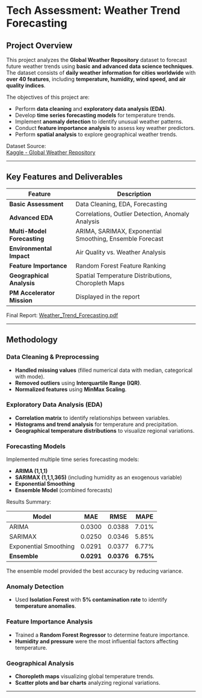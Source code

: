 # Tech Assessment: Weather Trend Forecasting

## Project Overview
This project analyzes the **Global Weather Repository** dataset to forecast future weather trends using **basic and advanced data science techniques**.  
The dataset consists of **daily weather information for cities worldwide** with **over 40 features**, including **temperature, humidity, wind speed, and air quality indices**.

The objectives of this project are:
- Perform **data cleaning** and **exploratory data analysis (EDA)**.
- Develop **time series forecasting models** for temperature trends.
- Implement **anomaly detection** to identify unusual weather patterns.
- Conduct **feature importance analysis** to assess key weather predictors.
- Perform **spatial analysis** to explore geographical weather trends.

Dataset Source:  
[Kaggle - Global Weather Repository](https://www.kaggle.com/datasets/nelgiriyewithana/global-weather-repository/code)

---

## Key Features and Deliverables

| Feature | Description |
|------------|----------------|
| **Basic Assessment** | Data Cleaning, EDA, Forecasting |
| **Advanced EDA** | Correlations, Outlier Detection, Anomaly Analysis |
| **Multi-Model Forecasting** | ARIMA, SARIMAX, Exponential Smoothing, Ensemble Forecast |
| **Environmental Impact** | Air Quality vs. Weather Analysis |
| **Feature Importance** | Random Forest Feature Ranking |
| **Geographical Analysis** | Spatial Temperature Distributions, Choropleth Maps |
| **PM Accelerator Mission** | Displayed in the report |

Final Report: [Weather_Trend_Forecasting.pdf](./Weather_Trend_Forecasting.pdf)

---

## Methodology

### Data Cleaning & Preprocessing
- **Handled missing values** (filled numerical data with median, categorical with mode).
- **Removed outliers** using **Interquartile Range (IQR)**.
- **Normalized features** using **MinMax Scaling**.

### Exploratory Data Analysis (EDA)
- **Correlation matrix** to identify relationships between variables.
- **Histograms and trend analysis** for temperature and precipitation.
- **Geographical temperature distributions** to visualize regional variations.

### Forecasting Models
Implemented multiple time series forecasting models:
- **ARIMA (1,1,1)**
- **SARIMAX (1,1,1,365)** (including humidity as an exogenous variable)
- **Exponential Smoothing**
- **Ensemble Model** (combined forecasts)

Results Summary:

| Model | MAE | RMSE | MAPE |
|-----------|---------|---------|---------|
| ARIMA | 0.0300 | 0.0388 | 7.01% |
| SARIMAX | 0.0250 | 0.0346 | 5.85% |
| Exponential Smoothing | 0.0291 | 0.0377 | 6.77% |
| **Ensemble** | **0.0291** | **0.0376** | **6.75%** |

The ensemble model provided the best accuracy by reducing variance.

### Anomaly Detection
- Used **Isolation Forest** with **5% contamination rate** to identify **temperature anomalies**.

### Feature Importance Analysis
- Trained a **Random Forest Regressor** to determine feature importance.
- **Humidity and pressure** were the most influential factors affecting temperature.

### Geographical Analysis
- **Choropleth maps** visualizing global temperature trends.
- **Scatter plots and bar charts** analyzing regional variations.

---
